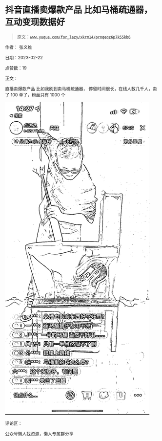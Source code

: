# 抖音直播卖爆款产品 比如马桶疏通器，互动变现数据好

> 原文：[`www.yuque.com/for_lazy/xkrm14/prnqeqz6p7k55kb6`](https://www.yuque.com/for_lazy/xkrm14/prnqeqz6p7k55kb6)

作者： 张义维

日期：2023-02-22

点赞数：19

正文：

直播卖爆款产品 比如我刷到卖马桶疏通器， 停留时间很长，在线人数几千人，卖了 100 单了，粉丝只有 1000 个

![](img/4b3236e311274f4753fa0b1f80f85c21.png)

评论区：

公众号懒人找资源，懒人专属群分享

